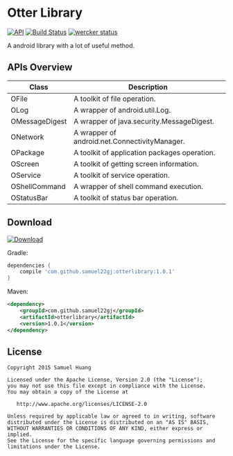 # Otter Library

[![API](https://img.shields.io/badge/API-15%2B-brightgreen.svg?style=flat)](https://android-arsenal.com/api?level=15)
[![Build Status](https://travis-ci.org/samuel22gj/OtterLibrary.svg)](https://travis-ci.org/samuel22gj/OtterLibrary)
[![wercker status](https://app.wercker.com/status/decfdfc6beb94de22d7c18621416123f/s/master "wercker status")](https://app.wercker.com/project/bykey/decfdfc6beb94de22d7c18621416123f)

A android library with a lot of useful method.

## APIs Overview

| Class | Description |
|-------|-------------|
| OFile | A toolkit of file operation. |
| OLog | A wrapper of android.util.Log. |
| OMessageDigest | A wrapper of java.security.MessageDigest. |
| ONetwork | A wrapper of android.net.ConnectivityManager. |
| OPackage | A toolkit of application packages operation. |
| OScreen | A toolkit of getting screen information. |
| OService | A toolkit of service operation. |
| OShellCommand | A wrapper of shell command execution. |
| OStatusBar | A toolkit of status bar operation. |

## Download

[![Download](https://api.bintray.com/packages/samuel22gj/maven/otterlibrary/images/download.svg)](https://bintray.com/samuel22gj/maven/otterlibrary/_latestVersion)

Gradle:
```gradle
dependencies {
    compile 'com.github.samuel22gj:otterlibrary:1.0.1'
}
```

Maven:
```xml
<dependency>
    <groupId>com.github.samuel22gj</groupId>
    <artifactId>otterlibrary</artifactId>
    <version>1.0.1</version>
</dependency>
```

## License

    Copyright 2015 Samuel Huang

    Licensed under the Apache License, Version 2.0 (the "License");
    you may not use this file except in compliance with the License.
    You may obtain a copy of the License at

       http://www.apache.org/licenses/LICENSE-2.0

    Unless required by applicable law or agreed to in writing, software
    distributed under the License is distributed on an "AS IS" BASIS,
    WITHOUT WARRANTIES OR CONDITIONS OF ANY KIND, either express or implied.
    See the License for the specific language governing permissions and
    limitations under the License.
